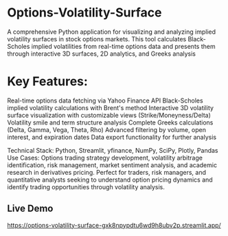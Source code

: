 # Options-Volatility-Surface
A comprehensive Python application for visualizing and analyzing implied volatility surfaces in stock options markets. This tool calculates Black-Scholes implied volatilities from real-time options data and presents them through interactive 3D surfaces, 2D analytics, and Greeks analysis

# Key Features:

Real-time options data fetching via Yahoo Finance API
Black-Scholes implied volatility calculations with Brent's method
Interactive 3D volatility surface visualization with customizable views (Strike/Moneyness/Delta)
Volatility smile and term structure analysis
Complete Greeks calculations (Delta, Gamma, Vega, Theta, Rho)
Advanced filtering by volume, open interest, and expiration dates
Data export functionality for further analysis

Technical Stack: Python, Streamlit, yfinance, NumPy, SciPy, Plotly, Pandas
Use Cases: Options trading strategy development, volatility arbitrage identification, risk management, market sentiment analysis, and academic research in derivatives pricing.
Perfect for traders, risk managers, and quantitative analysts seeking to understand option pricing dynamics and identify trading opportunities through volatility analysis.

## Live Demo
https://options-volatility-surface-gxk8npypdtu6wd9h8ubv2p.streamlit.app/
